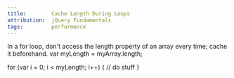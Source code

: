 ```yaml
---
title:        Cache Length During Loops
attribution:  jQuery Fundamentals
tags:         performance
---
```


In a for loop, don't access the length property of an array every time; cache
it beforehand.
<javascript>
var myLength = myArray.length;

for (var i = 0; i < myLength; i++) {
  // do stuff
}
</javascript>
